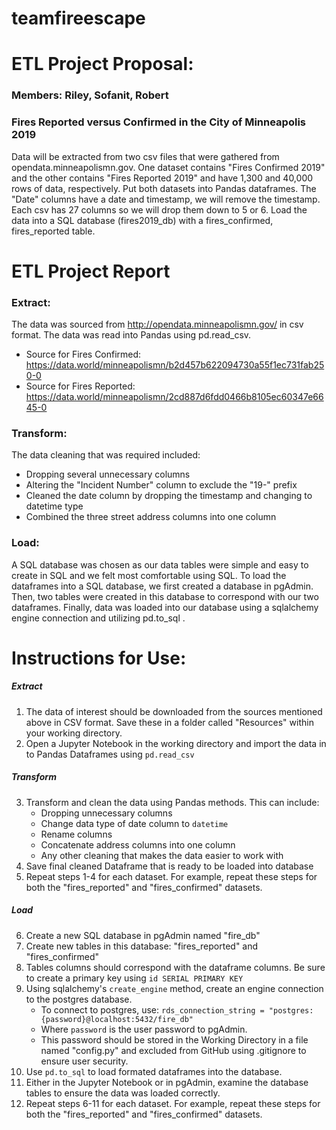# teamfireescape
# ETL Project Proposal:
### Members: Riley, Sofanit, Robert
### Fires Reported versus Confirmed in the City of Minneapolis 2019

Data will be extracted from two csv files that were gathered from opendata.minneapolismn.gov. One dataset contains "Fires Confirmed 2019" and the other contains "Fires Reported 2019" and have 1,300 and 40,000 rows of data, respectively.
Put both datasets into Pandas dataframes. The "Date" columns have a date and timestamp, we will remove the timestamp. Each csv has 27 columns so we will drop them down to 5 or 6.
Load the data into a SQL database (fires2019_db) with a fires_confirmed, fires_reported table.

# ETL Project Report

### Extract:
The data was sourced from http://opendata.minneapolismn.gov/ in csv format. The data was read into Pandas using pd.read_csv.
* Source for Fires Confirmed:
https://data.world/minneapolismn/b2d457b622094730a55f1ec731fab250-0
* Source for Fires Reported:
https://data.world/minneapolismn/2cd887d6fdd0466b8105ec60347e6645-0

### Transform:
The data cleaning that was required included:
* Dropping several unnecessary columns
* Altering the "Incident Number" column to exclude the "19-" prefix
* Cleaned the date column by dropping the timestamp and changing to datetime type
* Combined the three street address columns into one column

### Load:
A SQL database was chosen as our data tables were simple and easy to create in SQL and we felt most comfortable using SQL. To load the dataframes into a SQL database, we first created a database in pgAdmin. Then, two tables were created in this database to correspond with our two dataframes. Finally, data was loaded into our database using a sqlalchemy engine connection and utilizing pd.to_sql .

# Instructions for Use:

##### Extract
1. The data of interest should be downloaded from the sources mentioned above in CSV format. Save these in a folder called "Resources" within your working directory.
2. Open a Jupyter Notebook in the working directory and import the data in to Pandas Dataframes using `pd.read_csv`

##### Transform
3. Transform and clean the data using Pandas methods. This can include:
    - Dropping unnecessary columns
    - Change data type of date column to `datetime`
    - Rename columns
    - Concatenate address columns into one column
    - Any other cleaning that makes the data easier to work with
4. Save final cleaned Dataframe that is ready to be loaded into database
5. Repeat steps 1-4 for each dataset. For example, repeat these steps for both the "fires_reported" and "fires_confirmed" datasets.

##### Load
6. Create a new SQL database in pgAdmin named "fire_db"
7. Create new tables in this database: "fires_reported" and "fires_confirmed"
8. Tables columns should correspond with the dataframe columns. Be sure to create a primary key using `id SERIAL PRIMARY KEY`
9. Using sqlalchemy's `create_engine` method, create an engine connection to the postgres database.
    - To connect to postgres, use: `rds_connection_string = "postgres:{password}@localhost:5432/fire_db"`
    - Where `password` is the user password to pgAdmin. 
    - This password should be stored in the Working Directory in a file named "config.py" and excluded from GitHub using .gitignore to ensure user security.
10. Use `pd.to_sql` to load formated dataframes into the database.
11. Either in the Jupyter Notebook or in pgAdmin, examine the database tables to ensure the data was loaded correctly.
12. Repeat steps 6-11 for each dataset. For example, repeat these steps for both the "fires_reported" and "fires_confirmed" datasets.
